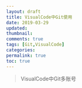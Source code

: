 ```yaml
---
layout: draft
title: VisualCode中Git使用
date: 2019-03-29
updated:
thumbnail:
comments: true
tags: [Git,VisualCode]
categories:
permalink: true
toc: true
---
```


>VisualCode中Git多账号